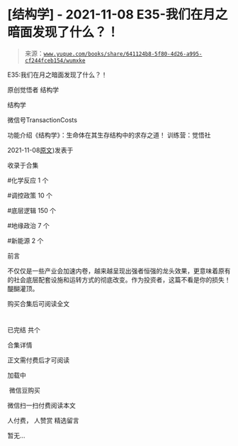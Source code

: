 # [结构学] - 2021-11-08 E35-我们在月之暗面发现了什么？！

> 来源：[`www.yuque.com/books/share/641124b8-5f80-4d26-a995-cf244fceb154/wumxke`](https://www.yuque.com/books/share/641124b8-5f80-4d26-a995-cf244fceb154/wumxke)



E35:我们在月之暗面发现了什么？！ 

原创觉悟者 结构学 

结构学 

微信号TransactionCosts 

功能介绍《结构学》：生命体在其生存结构中的求存之道！ 训练营：觉悟社 

2021-11-08[原文](https://mp.weixin.qq.com/s?__biz=MzIzMDYwOTM0Mg==&mid=2247486632&idx=1&sn=170aeff87eb36dce354c8b2437f4b27f&chksm=e8b19479dfc61d6f08e6492954a528f20387fe2fa925747cf2b504d2bc69084f24495e972e41#rd))发表于 

收录于合集 

#化学反应 1 个 

#调控政策 10 个 

#底层逻辑 150 个 

#地缘政治 7 个 

#新能源 2 个 

前言 

不仅仅是一些产业会加速内卷，越来越呈现出强者恒强的龙头效果，更意味着原有的社会底层配套设施和运转方式的彻底改变。作为投资者，这篇不看是你的损失！醍醐灌顶。 

购买合集后可阅读全文 

# 

已完结 共个 

合集详情 

正文需付费后才可阅读 

加载中 

 微信豆购买 

微信扫一扫付费阅读本文 

人付费， 人赞赏 <ne-h3 id="C7pyU" data-lake-id="C7pyU"><ne-heading-ext><ne-heading-anchor></ne-heading-anchor><ne-heading-fold></ne-heading-fold></ne-heading-ext><ne-heading-content>精选留言</ne-heading-content></ne-h3> 

暂无...